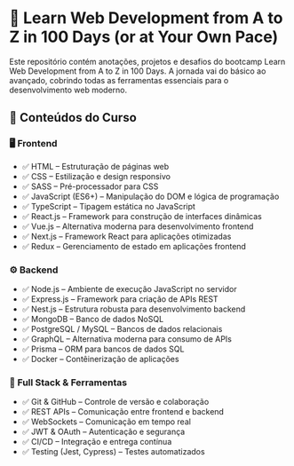 # 🚀 Learn Web Development from A to Z in 100 Days (or at Your Own Pace) #

Este repositório contém anotações, projetos e desafios do bootcamp Learn Web Development from A to Z in 100 Days. A jornada vai do básico ao avançado, cobrindo todas as ferramentas essenciais para o desenvolvimento web moderno. 

## 📖 Conteúdos do Curso ## 

### 🖥️ Frontend ###
- ✅ HTML – Estruturação de páginas web
- ✅ CSS – Estilização e design responsivo
- ✅ SASS – Pré-processador para CSS
- ✅ JavaScript (ES6+) – Manipulação do DOM e lógica de programação
- ✅ TypeScript – Tipagem estática no JavaScript
- ✅ React.js – Framework para construção de interfaces dinâmicas
- ✅ Vue.js – Alternativa moderna para desenvolvimento frontend
- ✅ Next.js – Framework React para aplicações otimizadas
- ✅ Redux – Gerenciamento de estado em aplicações frontend

### ⚙️ Backend ###
- ✅ Node.js – Ambiente de execução JavaScript no servidor
- ✅ Express.js – Framework para criação de APIs REST
- ✅ Nest.js – Estrutura robusta para desenvolvimento backend
- ✅ MongoDB – Banco de dados NoSQL
- ✅ PostgreSQL / MySQL – Bancos de dados relacionais
- ✅ GraphQL – Alternativa moderna para consumo de APIs
- ✅ Prisma – ORM para bancos de dados SQL
- ✅ Docker – Contêinerização de aplicações

### 🔗 Full Stack & Ferramentas ###
- ✅ Git & GitHub – Controle de versão e colaboração
- ✅ REST APIs – Comunicação entre frontend e backend
- ✅ WebSockets – Comunicação em tempo real
- ✅ JWT & OAuth – Autenticação e segurança
- ✅ CI/CD – Integração e entrega contínua
- ✅ Testing (Jest, Cypress) – Testes automatizados


